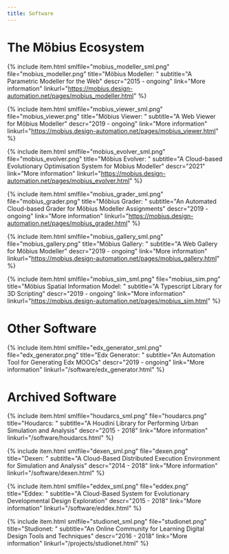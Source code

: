 ```yaml
---
title: Software
---
```


# The Möbius Ecosystem

{% include item.html
    smlfile="mobius_modeller_sml.png" file="mobius_modeller.png"
    title="Möbius Modeller: "
    subtitle="A Parametric Modeller for the Web"
    descr="2015 - ongoing"
    link="More information" linkurl="https://mobius.design-automation.net/pages/mobius_modeller.html"
%}

{% include item.html
    smlfile="mobius_viewer_sml.png" file="mobius_viewer.png"
    title="Möbius Viewer: "
    subtitle="A Web Viewer for Möbius Modeller"
    descr="2019 - ongoing"
    link="More information" linkurl="https://mobius.design-automation.net/pages/mobius_viewer.html"
%}

{% include item.html
    smlfile="mobius_evolver_sml.png" file="mobius_evolver.png"
    title="Möbius Evolver: "
    subtitle="A Cloud-based Evolutionary Optimisation System for Möbius Modeller"
    descr="2021"
    link="More information" linkurl="https://mobius.design-automation.net/pages/mobius_evolver.html"
%}

{% include item.html
    smlfile="mobius_grader_sml.png" file="mobius_grader.png"
    title="Möbius Grader: "
    subtitle="An Automated Cloud-based Grader for Möbius Modeller Assignments"
    descr="2019 - ongoing"
    link="More information" linkurl="https://mobius.design-automation.net/pages/mobius_grader.html"
%}

{% include item.html
    smlfile="mobius_gallery_sml.png" file="mobius_gallery.png"
    title="Möbius Gallery: "
    subtitle="A Web Gallery for Möbius Modeller"
    descr="2019 - ongoing"
    link="More information" linkurl="https://mobius.design-automation.net/pages/mobius_gallery.html"
%}

{% include item.html
    smlfile="mobius_sim_sml.png" file="mobius_sim.png"
    title="Möbius Spatial Information Model: "
    subtitle="A Typescript Library for 3D Scripting"
    descr="2019 - ongoing"
    link="More information" linkurl="https://mobius.design-automation.net/pages/mobius_sim.html"
%}

# Other Software

{% include item.html
    smlfile="edx_generator_sml.png" file="edx_generator.png"
    title="Edx Generator: "
    subtitle="An Automation Tool for Generating Edx MOOCs"
    descr="2019 - ongoing"
    link="More information" linkurl="/software/edx_generator.html"
%}

# Archived Software

{% include item.html
    smlfile="houdarcs_sml.png" file="houdarcs.png"
    title="Houdarcs: "
    subtitle="A Houdini Library for Performing Urban Simulation and Analysis"
    descr="2015 - 2018"
    link="More information" linkurl="/software/houdarcs.html"
%}

{% include item.html
    smlfile="dexen_sml.png" file="dexen.png"
    title="Dexen: "
    subtitle="A Cloud-Based Distributed Execution Environment for Simulation and Analysis"
    descr="2014 - 2018"
    link="More information" linkurl="/software/dexen.html"
%}

{% include item.html
    smlfile="eddex_sml.png" file="eddex.png"
    title="Eddex: "
    subtitle="A Cloud-Based System for Evolutionary Developmental Design Exploration"
    descr="2015 - 2018"
    link="More information" linkurl="/software/eddex.html"
%}

{% include item.html
    smlfile="studionet_sml.png" file="studionet.png"
    title="Studionet: "
    subtitle="An Online Community for Learning Digital Design Tools and Techniques"
    descr="2016 - 2018"
    link="More information" linkurl="/projects/studionet.html"
%}
